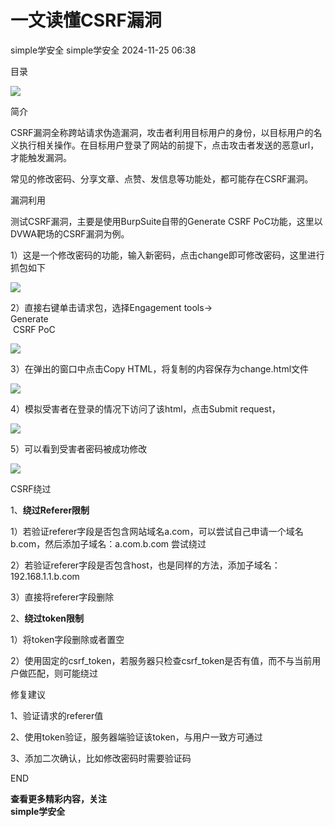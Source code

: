 #  一文读懂CSRF漏洞   
simple学安全  simple学安全   2024-11-25 06:38  
  
目录  
  
![](https://mmbiz.qpic.cn/mmbiz_png/icjPTM4gYeU9QD61S9PKSqEcjVjSNztKzIUPBl1F3hZk17KqG2NxgUrLR7zic08MBTwicG9qyrIj2POcNzhPaALdg/640?wx_fmt=png&from=appmsg "")  
  
简介  
  
CSRF漏洞全称跨站请求伪造漏洞，攻击者利用目标用户的身份，以目标用户的名义执行相关操作。在目标用户登录了网站的前提下，点击攻击者发送的恶意url，才能触发漏洞。  
  
常见的修改密码、分享文章、点赞、发信息等功能处，都可能存在CSRF漏洞。  
  
漏洞利用  
  
测试CSRF漏洞，主要是使用BurpSuite自带的Generate CSRF PoC功能，这里以DVWA靶场的CSRF漏洞为例。  
  
1）这是一个修改密码的功能，输入新密码，点击change即可修改密码，这里进行抓包如下  
  
![](https://mmbiz.qpic.cn/mmbiz_png/icjPTM4gYeU9QD61S9PKSqEcjVjSNztKz8bAXj02djy0heyDsL7pQ5YpMUWpJD24WMs7C8CsmFG9hlhyHBmxRAA/640?wx_fmt=png&from=appmsg "")  
  
2）直接右键单击请求包，选择Engagement tools->  
Generate  
 CSRF PoC  
  
![](https://mmbiz.qpic.cn/mmbiz_png/icjPTM4gYeU9QD61S9PKSqEcjVjSNztKz0tfY8VyXnPqzQVjtEYXRf0GNylY0ECh1X82omlJstvpFRhO50V8Ubw/640?wx_fmt=png&from=appmsg "")  
  
3）在弹出的窗口中点击Copy HTML，将复制的内容保存为change.html文件  
  
![](https://mmbiz.qpic.cn/mmbiz_png/icjPTM4gYeU9QD61S9PKSqEcjVjSNztKzn13a9YcMicpr2sDonzY4DmtbW7n9Yp7a4iccPkAQeD4vvAXicS4gXrC6A/640?wx_fmt=png&from=appmsg "")  
  
4）模拟受害者在登录的情况下访问了该html，点击Submit request，  
  
![](https://mmbiz.qpic.cn/mmbiz_png/icjPTM4gYeU9QD61S9PKSqEcjVjSNztKzNUR1dc8ia1DL4j1rbrJwXElFCV0KEichM0SFoULFqPpN8J6GOg7uYmnA/640?wx_fmt=png&from=appmsg "")  
  
5）可以看到受害者密码被成功修改  
  
![](https://mmbiz.qpic.cn/mmbiz_png/icjPTM4gYeU9QD61S9PKSqEcjVjSNztKzYnwJoImicsfx4mNq0ick8r09AdSot32edTZhT2uuEzmoYJpwsDrY4QoQ/640?wx_fmt=png&from=appmsg "")  
  
CSRF绕过  
  
1、**绕过Referer限制**  
  
1）若验证referer字段是否包含网站域名a.com，可以尝试自己申请一个域名b.com，然后添加子域名：a.com.b.com 尝试绕过  
  
2）若验证referer字段是否包含host，也是同样的方法，添加子域名：192.168.1.1.b.com  
  
3）直接将referer字段删除  
  
2、**绕过token限制**  
  
1）将token字段删除或者置空  
  
2）使用固定的csrf_token，若服务器只检查csrf_token是否有值，而不与当前用户做匹配，则可能绕过  
  
修复建议  
  
1、验证请求的referer值  
  
2、使用token验证，服务器端验证该token，与用户一致方可通过  
  
3、添加二次确认，比如修改密码时需要验证码  
  
END  
  
**查看更多精彩内容，关注**  
**simple学安全**  
  
  
